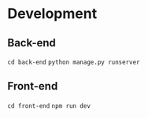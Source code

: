 # Development
## Back-end
`cd back-end`
`python manage.py runserver`

## Front-end
`cd front-end`
`npm run dev`